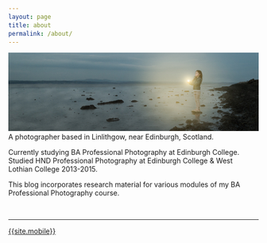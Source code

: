 ```yaml
---
layout: page
title: about
permalink: /about/
---
```

<img src="/images/about-banner.jpg">

<br/>
A photographer based in Linlithgow, near Edinburgh, Scotland.

Currently studying BA Professional Photography at Edinburgh College. 
Studied HND Professional Photography at Edinburgh College & West Lothian College 2013-2015.

This blog incorporates research material for various modules of my BA Professional Photography course.

<br/>
<hr/>

<span class="contacticon center">
    <a href="mailto:{{site.email}}"><i class="fa fa-envelope-square"></i></a>
	<a href="{{site.website}}" target="_blank"><i class="fa fa-external-link-square"></i></a>
</span>

<div class="center">
	<i class="fa fa-phone"></i> <a href="tel:{{site.mobile}}">{{site.mobile}}</a>
</div>
